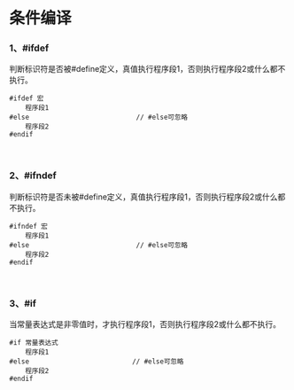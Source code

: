 # 条件编译

### 1、#ifdef
判断标识符是否被#define定义，真值执行程序段1，否则执行程序段2或什么都不执行。
```
#ifdef 宏
    程序段1                      
#else                           // #else可忽略
    程序段2                     
#endif
```

<br>

### 2、#ifndef
判断标识符是否未被#define定义，真值执行程序段1，否则执行程序段2或什么都不执行。
```
#ifndef 宏
    程序段1
#else                           // #else可忽略
    程序段2
#endif
```

<br>

### 3、#if
当常量表达式是非零值时，才执行程序段1，否则执行程序段2或什么都不执行。
```
#if 常量表达式
    程序段1
#else                          // #else可忽略
    程序段2
#endif
```
